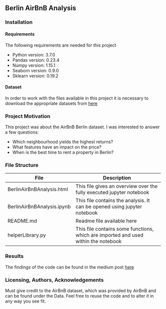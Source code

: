 ## Berlin AirBnB Analysis 

### Installation
#### Requirements
The following requirements are needed for this project

* Python version: 3.7.0 
* Pandas version:  0.23.4
* Numpy version: 1.15.1
* Seaborn version: 0.9.0
* Sklearn version: 0.19.2

#### Dataset
In order to work with the files available in this project it is necessary to download the appropriate datasets from [here](http://insideairbnb.com/get-the-data.html) 

### Project Motivation
This project was about the AirBnB Berlin dataset. I was interested to answer a few questions:

* Which neighbourhood yields the highest returns?
* What features have an impact on the price?
* When is the best time to rent a property in Berlin?

### File Structure

| File | Description |
| --- | --- | 
| BerlinAirBnBAnalysis.html | This file gives an overview over the fully executed jupyter notebook | 
| BerlinAirBnBAnalysis.ipynb | This file contains the analysis. It can be opened using jupyter notebook |
| README<span>.md | Readme file available here |
| helperLibrary<span>.py | This file contains some functions, which are imported and used within the notebook |

### Results
The findings of the code can be found in the medium post [here](https://medium.com/@danielkr1990/how-to-up-you-airbnb-game-in-berlin-66741b6dbca6)

### Licensing, Authors, Acknowledgements
Must give credit to the AirBnB dataset, which was provided by AirBnB and can be found under the Data. Feel free to reuse the code and to alter it in any way you see fit.


